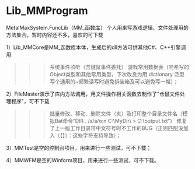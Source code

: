 # Lib_MMProgram
 MetalMaxSystem.FuncLib（MM_函数库）
 个人用来写游戏逻辑、文件处理用的方法集合，暂时内容还不多，喜欢的可下载
 
 1）Lib_MMCore是MM_函数库本体，生成后的dll方法可供其他C#、C++引擎调用
> >>系统事件监听（含键鼠事件委托）
> >>游戏常用数据表（哈希写的Object类型和其他常用类型，下次改良为用 dictionary 泛型 写个通用的~频繁读写时避免拆装箱及可以避免写一堆）；

 2）FileMaster演示了库内方法调用，用文件操作相关函数去制作了"仓鼠文件处理程序"，可不下载
> >>批量修改、移动、删除文件（夹）及打印整个目录文件名（模拟Bat命令“DIR . /s/a/o:n C:\MyDir\ > C:\output.txt”）
> >>修复了上一版工作目录带中文符号时不工作的BUG（正则匹配没加入（【】）：这些字符支持导致）；

 3）MMTest是空的控制台项目，用来进行一些测试，可不下载；
 
 4）MMWFM是空的Winform项目，用来进行一些测试，可不下载。
